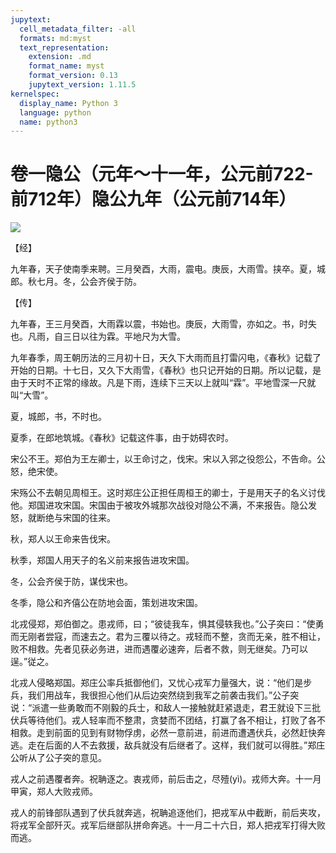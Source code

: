 ```yaml
---
jupytext:
  cell_metadata_filter: -all
  formats: md:myst
  text_representation:
    extension: .md
    format_name: myst
    format_version: 0.13
    jupytext_version: 1.11.5
kernelspec:
  display_name: Python 3
  language: python
  name: python3
---
```

# 卷一隐公（元年～十一年，公元前722-前712年）隐公九年（公元前714年）

![](image/cover.jpg)

【经】

九年春，天子使南季来聘。三月癸酉，大雨，震电。庚辰，大雨雪。挟卒。夏，城郎。秋七月。冬，公会齐侯于防。

【传】

九年春，王三月癸酉，大雨霖以震，书始也。庚辰，大雨雪，亦如之。书，时失也。凡雨，自三日以往为霖。平地尺为大雪。

九年春季，周王朝历法的三月初十日，天久下大雨而且打雷闪电，《春秋》记载了开始的日期。十七日，又久下大雨雪，《春秋》也只记开始的日期。所以记载，是由于天时不正常的缘故。凡是下雨，连续下三天以上就叫“霖”。平地雪深一尺就叫“大雪”。

夏，城郎，书，不时也。

夏季，在郎地筑城。《春秋》记载这件事，由于妨碍农时。

宋公不王。郑伯为王左卿士，以王命讨之，伐宋。宋以入郛之役怨公，不告命。公怒，绝宋使。

宋殇公不去朝见周桓王。这时郑庄公正担任周桓王的卿士，于是用天子的名义讨伐他。郑国进攻宋国。宋国由于被攻外城那次战役对隐公不满，不来报告。隐公发怒，就断绝与宋国的往来。

秋，郑人以王命来告伐宋。

秋季，郑国人用天子的名义前来报告进攻宋国。

冬，公会齐侯于防，谋伐宋也。

冬季，隐公和齐僖公在防地会面，策划进攻宋国。

北戎侵郑，郑伯御之。患戎师，曰；“彼徒我车，惧其侵轶我也。”公子突曰：“使勇而无刚者尝寇，而速去之。君为三覆以待之。戎轻而不整，贪而无亲，胜不相让，败不相救。先者见获必务进，进而遇覆必速奔，后者不救，则无继矣。乃可以逞。”従之。

北戎人侵略郑国。郑庄公率兵抵御他们，又忧心戎军力量强大，说：“他们是步兵，我们用战车，我很担心他们从后边突然绕到我军之前袭击我们。”公子突说：“派遣一些勇敢而不刚毅的兵士，和敌人一接触就赶紧退走，君王就设下三批伏兵等待他们。戎人轻率而不整肃，贪婪而不团结，打赢了各不相让，打败了各不相救。走到前面的见到有财物俘虏，必然一意前进，前进而遭遇伏兵，必然赶快奔逃。走在后面的人不去救援，敌兵就没有后继者了。这样，我们就可以得胜。”郑庄公听从了公子突的意见。

戎人之前遇覆者奔。祝聃逐之。衷戎师，前后击之，尽殪(yì)。戎师大奔。十一月甲寅，郑人大败戎师。

戎人的前锋部队遇到了伏兵就奔逃，祝聃追逐他们，把戎军从中截断，前后夹攻，将戎军全部歼灭。戎军后继部队拼命奔逃。十一月二十六日，郑人把戎军打得大败而逃。



